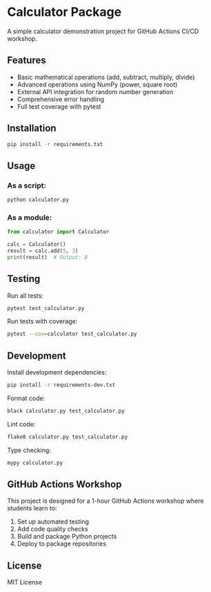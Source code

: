 # Calculator Package

A simple calculator demonstration project for GitHub Actions CI/CD workshop.

## Features

- Basic mathematical operations (add, subtract, multiply, divide)
- Advanced operations using NumPy (power, square root)
- External API integration for random number generation
- Comprehensive error handling
- Full test coverage with pytest

## Installation

```bash
pip install -r requirements.txt
```

## Usage

### As a script:
```bash
python calculator.py
```

### As a module:
```python
from calculator import Calculator

calc = Calculator()
result = calc.add(5, 3)
print(result)  # Output: 8
```

## Testing

Run all tests:
```bash
pytest test_calculator.py
```

Run tests with coverage:
```bash
pytest --cov=calculator test_calculator.py
```

## Development

Install development dependencies:
```bash
pip install -r requirements-dev.txt
```

Format code:
```bash
black calculator.py test_calculator.py
```

Lint code:
```bash
flake8 calculator.py test_calculator.py
```

Type checking:
```bash
mypy calculator.py
```

## GitHub Actions Workshop

This project is designed for a 1-hour GitHub Actions workshop where students learn to:

1. Set up automated testing
2. Add code quality checks
3. Build and package Python projects
4. Deploy to package repositories

## License

MIT License